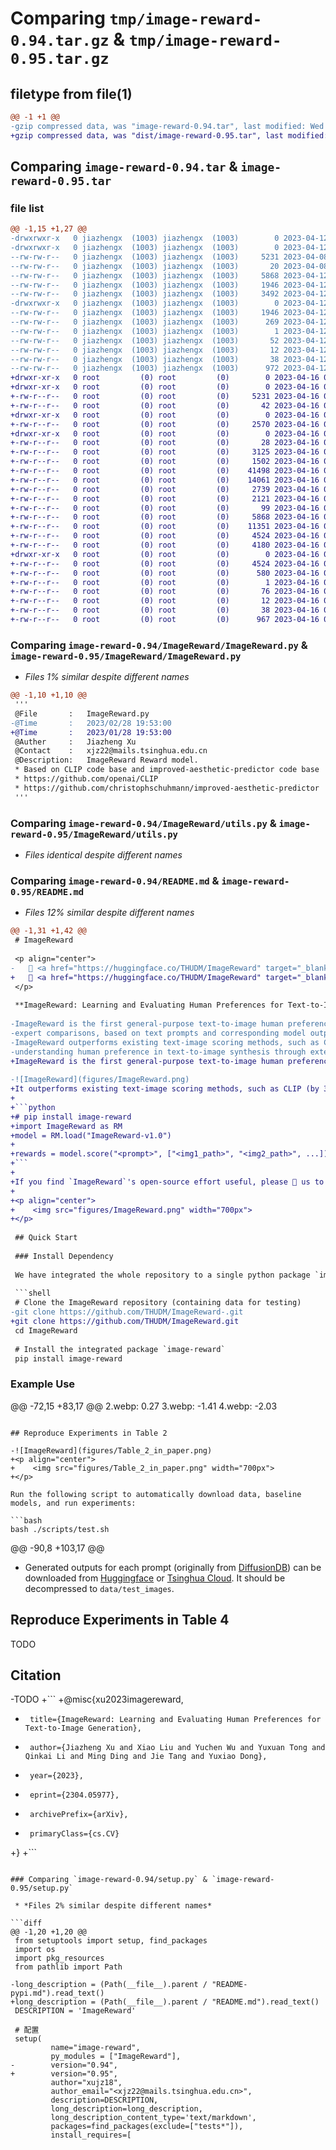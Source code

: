 # Comparing `tmp/image-reward-0.94.tar.gz` & `tmp/image-reward-0.95.tar.gz`

## filetype from file(1)

```diff
@@ -1 +1 @@
-gzip compressed data, was "image-reward-0.94.tar", last modified: Wed Apr 12 13:38:56 2023, max compression
+gzip compressed data, was "dist/image-reward-0.95.tar", last modified: Sun Apr 16 07:16:11 2023, max compression
```

## Comparing `image-reward-0.94.tar` & `image-reward-0.95.tar`

### file list

```diff
@@ -1,15 +1,27 @@
-drwxrwxr-x   0 jiazhengx  (1003) jiazhengx  (1003)        0 2023-04-12 13:38:56.484947 image-reward-0.94/
-drwxrwxr-x   0 jiazhengx  (1003) jiazhengx  (1003)        0 2023-04-12 13:38:56.484947 image-reward-0.94/ImageReward/
--rw-rw-r--   0 jiazhengx  (1003) jiazhengx  (1003)     5231 2023-04-08 13:28:23.000000 image-reward-0.94/ImageReward/ImageReward.py
--rw-rw-r--   0 jiazhengx  (1003) jiazhengx  (1003)       20 2023-04-08 13:29:13.000000 image-reward-0.94/ImageReward/__init__.py
--rw-rw-r--   0 jiazhengx  (1003) jiazhengx  (1003)     5868 2023-04-12 12:22:50.000000 image-reward-0.94/ImageReward/utils.py
--rw-rw-r--   0 jiazhengx  (1003) jiazhengx  (1003)     1946 2023-04-12 13:38:56.484947 image-reward-0.94/PKG-INFO
--rw-rw-r--   0 jiazhengx  (1003) jiazhengx  (1003)     3492 2023-04-12 13:21:16.000000 image-reward-0.94/README.md
-drwxrwxr-x   0 jiazhengx  (1003) jiazhengx  (1003)        0 2023-04-12 13:38:56.484947 image-reward-0.94/image_reward.egg-info/
--rw-rw-r--   0 jiazhengx  (1003) jiazhengx  (1003)     1946 2023-04-12 13:38:56.000000 image-reward-0.94/image_reward.egg-info/PKG-INFO
--rw-rw-r--   0 jiazhengx  (1003) jiazhengx  (1003)      269 2023-04-12 13:38:56.000000 image-reward-0.94/image_reward.egg-info/SOURCES.txt
--rw-rw-r--   0 jiazhengx  (1003) jiazhengx  (1003)        1 2023-04-12 13:38:56.000000 image-reward-0.94/image_reward.egg-info/dependency_links.txt
--rw-rw-r--   0 jiazhengx  (1003) jiazhengx  (1003)       52 2023-04-12 13:38:56.000000 image-reward-0.94/image_reward.egg-info/requires.txt
--rw-rw-r--   0 jiazhengx  (1003) jiazhengx  (1003)       12 2023-04-12 13:38:56.000000 image-reward-0.94/image_reward.egg-info/top_level.txt
--rw-rw-r--   0 jiazhengx  (1003) jiazhengx  (1003)       38 2023-04-12 13:38:56.488947 image-reward-0.94/setup.cfg
--rw-rw-r--   0 jiazhengx  (1003) jiazhengx  (1003)      972 2023-04-12 13:31:46.000000 image-reward-0.94/setup.py
+drwxr-xr-x   0 root         (0) root         (0)        0 2023-04-16 07:16:11.000000 image-reward-0.95/
+drwxr-xr-x   0 root         (0) root         (0)        0 2023-04-16 07:16:10.000000 image-reward-0.95/ImageReward/
+-rw-r--r--   0 root         (0) root         (0)     5231 2023-04-16 05:25:28.000000 image-reward-0.95/ImageReward/ImageReward.py
+-rw-r--r--   0 root         (0) root         (0)       42 2023-04-16 05:51:49.000000 image-reward-0.95/ImageReward/__init__.py
+drwxr-xr-x   0 root         (0) root         (0)        0 2023-04-16 07:16:10.000000 image-reward-0.95/ImageReward/models/
+-rw-r--r--   0 root         (0) root         (0)     2570 2023-04-16 05:25:28.000000 image-reward-0.95/ImageReward/models/AestheticScore.py
+drwxr-xr-x   0 root         (0) root         (0)        0 2023-04-16 07:16:11.000000 image-reward-0.95/ImageReward/models/BLIP/
+-rw-r--r--   0 root         (0) root         (0)       28 2023-04-16 05:53:10.000000 image-reward-0.95/ImageReward/models/BLIP/__init__.py
+-rw-r--r--   0 root         (0) root         (0)     3125 2023-04-16 05:25:28.000000 image-reward-0.95/ImageReward/models/BLIP/blip.py
+-rw-r--r--   0 root         (0) root         (0)     1502 2023-04-16 05:25:28.000000 image-reward-0.95/ImageReward/models/BLIP/blip_pretrain.py
+-rw-r--r--   0 root         (0) root         (0)    41498 2023-04-16 05:25:28.000000 image-reward-0.95/ImageReward/models/BLIP/med.py
+-rw-r--r--   0 root         (0) root         (0)    14061 2023-04-16 05:25:28.000000 image-reward-0.95/ImageReward/models/BLIP/vit.py
+-rw-r--r--   0 root         (0) root         (0)     2739 2023-04-16 05:25:28.000000 image-reward-0.95/ImageReward/models/BLIPScore.py
+-rw-r--r--   0 root         (0) root         (0)     2121 2023-04-16 05:25:28.000000 image-reward-0.95/ImageReward/models/CLIPScore.py
+-rw-r--r--   0 root         (0) root         (0)       99 2023-04-16 05:53:38.000000 image-reward-0.95/ImageReward/models/__init__.py
+-rw-r--r--   0 root         (0) root         (0)     5868 2023-04-16 05:25:28.000000 image-reward-0.95/ImageReward/utils.py
+-rw-r--r--   0 root         (0) root         (0)    11351 2023-04-16 05:25:28.000000 image-reward-0.95/LICENSE
+-rw-r--r--   0 root         (0) root         (0)     4524 2023-04-16 07:16:11.000000 image-reward-0.95/PKG-INFO
+-rw-r--r--   0 root         (0) root         (0)     4180 2023-04-16 05:25:28.000000 image-reward-0.95/README.md
+drwxr-xr-x   0 root         (0) root         (0)        0 2023-04-16 07:16:11.000000 image-reward-0.95/image_reward.egg-info/
+-rw-r--r--   0 root         (0) root         (0)     4524 2023-04-16 07:16:10.000000 image-reward-0.95/image_reward.egg-info/PKG-INFO
+-rw-r--r--   0 root         (0) root         (0)      580 2023-04-16 07:16:10.000000 image-reward-0.95/image_reward.egg-info/SOURCES.txt
+-rw-r--r--   0 root         (0) root         (0)        1 2023-04-16 07:16:10.000000 image-reward-0.95/image_reward.egg-info/dependency_links.txt
+-rw-r--r--   0 root         (0) root         (0)       76 2023-04-16 07:16:10.000000 image-reward-0.95/image_reward.egg-info/requires.txt
+-rw-r--r--   0 root         (0) root         (0)       12 2023-04-16 07:16:10.000000 image-reward-0.95/image_reward.egg-info/top_level.txt
+-rw-r--r--   0 root         (0) root         (0)       38 2023-04-16 07:16:11.000000 image-reward-0.95/setup.cfg
+-rw-r--r--   0 root         (0) root         (0)      967 2023-04-16 07:15:10.000000 image-reward-0.95/setup.py
```

### Comparing `image-reward-0.94/ImageReward/ImageReward.py` & `image-reward-0.95/ImageReward/ImageReward.py`

 * *Files 1% similar despite different names*

```diff
@@ -1,10 +1,10 @@
 '''
 @File       :   ImageReward.py
-@Time       :   2023/02/28 19:53:00
+@Time       :   2023/01/28 19:53:00
 @Auther     :   Jiazheng Xu
 @Contact    :   xjz22@mails.tsinghua.edu.cn
 @Description:   ImageReward Reward model.
 * Based on CLIP code base and improved-aesthetic-predictor code base
 * https://github.com/openai/CLIP
 * https://github.com/christophschuhmann/improved-aesthetic-predictor
 '''
```

### Comparing `image-reward-0.94/ImageReward/utils.py` & `image-reward-0.95/ImageReward/utils.py`

 * *Files identical despite different names*

### Comparing `image-reward-0.94/README.md` & `image-reward-0.95/README.md`

 * *Files 12% similar despite different names*

```diff
@@ -1,31 +1,42 @@
 # ImageReward
 
 <p align="center">
-   🤗 <a href="https://huggingface.co/THUDM/ImageReward" target="_blank">HF Repo</a> • 🐦 <a href="https://twitter.com/thukeg" target="_blank">Twitter</a> • 📃 <a href="" target="_blank">Paper (Coming soon)</a> <br>
+   🤗 <a href="https://huggingface.co/THUDM/ImageReward" target="_blank">HF Repo</a> • 🐦 <a href="https://twitter.com/thukeg" target="_blank">Twitter</a> • 📃 <a href="https://arxiv.org/abs/2304.05977" target="_blank">Paper</a> <br>
 </p>
 
 **ImageReward: Learning and Evaluating Human Preferences for Text-to-Image Generation**
 
-ImageReward is the first general-purpose text-to-image human preference RM which is trained on in total 137k pairs of
-expert comparisons, based on text prompts and corresponding model outputs from DiffusionDB. We demonstrate that
-ImageReward outperforms existing text-image scoring methods, such as CLIP, Aesthetic, and BLIP, in terms of
-understanding human preference in text-to-image synthesis through extensive analysis and experiments.
+ImageReward is the first general-purpose text-to-image human preference RM, which is trained on in total **137k pairs of expert comparisons**. 
 
-![ImageReward](figures/ImageReward.png)
+It outperforms existing text-image scoring methods, such as CLIP (by 38.6%), Aesthetic (by 39.6%), and BLIP (by 31.6%), in terms of understanding human preference in text-to-image synthesis. Try `image-reward` package in only 3 lines of code!
+
+```python
+# pip install image-reward
+import ImageReward as RM
+model = RM.load("ImageReward-v1.0")
+
+rewards = model.score("<prompt>", ["<img1_path>", "<img2_path>", ...])
+```
+
+If you find `ImageReward`'s open-source effort useful, please 🌟 us to encourage our following developement!
+
+<p align="center">
+    <img src="figures/ImageReward.png" width="700px">
+</p>
 
 ## Quick Start
 
 ### Install Dependency
 
 We have integrated the whole repository to a single python package `image-reward`. Following the commands below to prepare the environment:
 
 ```shell
 # Clone the ImageReward repository (containing data for testing)
-git clone https://github.com/THUDM/ImageReward-.git
+git clone https://github.com/THUDM/ImageReward.git
 cd ImageReward
 
 # Install the integrated package `image-reward`
 pip install image-reward
 ```
 
 ### Example Use
@@ -72,15 +83,17 @@
           2.webp: 0.27
           3.webp: -1.41
           4.webp: -2.03
 ```
 
 ## Reproduce Experiments in Table 2
 
-![ImageReward](figures/Table_2_in_paper.png)
+<p align="center">
+    <img src="figures/Table_2_in_paper.png" width="700px">
+</p>
 
 Run the following script to automatically download data, baseline models, and run experiments:
 
 ```bash
 bash ./scripts/test.sh
 ```
 
@@ -90,8 +103,17 @@
 * Generated outputs for each prompt (originally from [DiffusionDB](https://github.com/poloclub/diffusiondb)) can be downloaded from [Huggingface](https://huggingface.co/THUDM/ImageReward/blob/main/test_images.zip) or [Tsinghua Cloud](https://cloud.tsinghua.edu.cn/f/9bd245027652422499f4/?dl=1). It should be decompressed to `data/test_images`.
 
 ## Reproduce Experiments in Table 4
 TODO
 
 ## Citation
 
-TODO
+```
+@misc{xu2023imagereward,
+      title={ImageReward: Learning and Evaluating Human Preferences for Text-to-Image Generation}, 
+      author={Jiazheng Xu and Xiao Liu and Yuchen Wu and Yuxuan Tong and Qinkai Li and Ming Ding and Jie Tang and Yuxiao Dong},
+      year={2023},
+      eprint={2304.05977},
+      archivePrefix={arXiv},
+      primaryClass={cs.CV}
+}
+```
```

### Comparing `image-reward-0.94/setup.py` & `image-reward-0.95/setup.py`

 * *Files 2% similar despite different names*

```diff
@@ -1,20 +1,20 @@
 from setuptools import setup, find_packages
 import os
 import pkg_resources
 from pathlib import Path
 
-long_description = (Path(__file__).parent / "README-pypi.md").read_text()
+long_description = (Path(__file__).parent / "README.md").read_text()
 DESCRIPTION = 'ImageReward'
 
 # 配置
 setup(
         name="image-reward", 
         py_modules = ["ImageReward"],
-        version="0.94",
+        version="0.95",
         author="xujz18",
         author_email="<xjz22@mails.tsinghua.edu.cn>",
         description=DESCRIPTION,
         long_description=long_description,
         long_description_content_type='text/markdown',
         packages=find_packages(exclude=["tests*"]),
         install_requires=[
```

